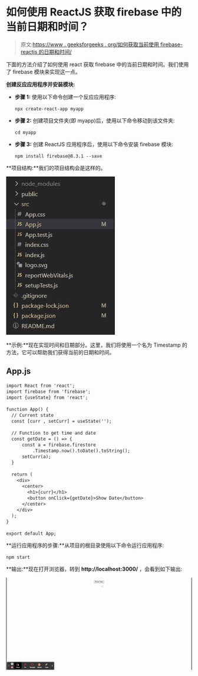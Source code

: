 # 如何使用 ReactJS 获取 firebase 中的当前日期和时间？

> 原文:[https://www . geeksforgeeks . org/如何获取当前使用 firebase-reactjs 的日期和时间/](https://www.geeksforgeeks.org/how-to-get-current-date-and-time-in-firebase-using-reactjs/)

下面的方法介绍了如何使用 react 获取 firebase 中的当前日期和时间。我们使用了 firebase 模块来实现这一点。

**创建反应应用程序并安装模块:**

*   **步骤 1:** 使用以下命令创建一个反应应用程序:

    ```
    npx create-react-app myapp
    ```

*   **步骤 2:** 创建项目文件夹(即 myapp)后，使用以下命令移动到该文件夹:

    ```
    cd myapp
    ```

*   **步骤 3:** 创建 ReactJS 应用程序后，使用以下命令安装 firebase 模块:

    ```
    npm install firebase@8.3.1 --save
    ```

**项目结构:**我们的项目结构会是这样的。

![](img/f39cb2f8f4740e11bfbcd0fa7e1f18b6.png)

**示例:**现在实现时间和日期部分。这里，我们将使用一个名为 Timestamp 的方法，它可以帮助我们获得当前的日期和时间。

## App.js

```
import React from 'react';
import firebase from 'firebase';
import {useState} from 'react';

function App() {
  // Current state
  const [curr , setCurr] = useState('');

  // Function to get time and date
  const getDate = () => {
      const a = firebase.firestore
          .Timestamp.now().toDate().toString();
      setCurr(a);
  }

  return (
    <div>
      <center>
        <h1>{curr}</h1>
        <button onClick={getDate}>Show Date</button>
      </center>
    </div>
  );
}

export default App;
```

**运行应用程序的步骤:**从项目的根目录使用以下命令运行应用程序:

```
npm start
```

**输出:**现在打开浏览器，转到 **http://localhost:3000/** ，会看到如下输出:

![](img/bb30965911441f8503320e5f465589e6.png)